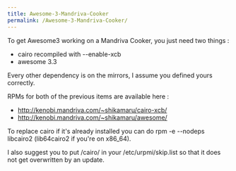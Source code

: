 ```yaml
---
title: Awesome-3-Mandriva-Cooker
permalink: /Awesome-3-Mandriva-Cooker/
---
```


To get Awesome3 working on a Mandriva Cooker, you just need two things :

-   cairo recompiled with --enable-xcb
-   awesome 3.3

Every other dependency is on the mirrors, I assume you defined yours correctly.

RPMs for both of the previous items are available here :

-   <http://kenobi.mandriva.com/~shikamaru/cairo-xcb/>
-   <http://kenobi.mandriva.com/~shikamaru/awesome/>

To replace cairo if it's already installed you can do rpm -e --nodeps libcairo2 (lib64cairo2 if you're on x86_64).

I also suggest you to put /cairo/ in your /etc/urpmi/skip.list so that it does not get overwritten by an update.